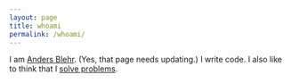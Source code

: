 ```yaml
---
layout: page
title: whoami
permalink: /whoami/
---
```


I am [Anders Blehr](https://andersblehr.co). (Yes, that page needs updating.) I write code. I also like to think that I [solve problems](https://www.linkedin.com/in/blehra/).